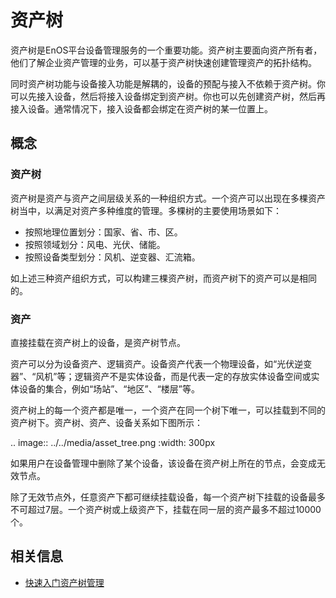 # 资产树

资产树是EnOS平台设备管理服务的一个重要功能。资产树主要面向资产所有者，他们了解企业资产管理的业务，可以基于资产树快速创建管理资产的拓扑结构。

同时资产树功能与设备接入功能是解耦的，设备的预配与接入不依赖于资产树。你可以先接入设备，然后将接入设备绑定到资产树。你也可以先创建资产树，然后再接入设备。通常情况下，接入设备都会绑定在资产树的某一位置上。

## 概念

### 资产树<AssetTree>

资产树是资产与资产之间层级关系的一种组织方式。一个资产可以出现在多棵资产树当中，以满足对资产多种维度的管理。多棵树的主要使用场景如下：
- 按照地理位置划分：国家、省、市、区。
- 按照领域划分：风电、光伏、储能。
- 按照设备类型划分：风机、逆变器、汇流箱。

如上述三种资产组织方式，可以构建三棵资产树，而资产树下的资产可以是相同的。

### 资产<Asset>

直接挂载在资产树上的设备，是资产树节点。

资产可以分为设备资产、逻辑资产。设备资产代表一个物理设备，如“光伏逆变器”、“风机”等；逻辑资产不是实体设备，而是代表一定的存放实体设备空间或实体设备的集合，例如“场站”、“地区”、“楼层”等。

资产树上的每一个资产都是唯一，一个资产在同一个树下唯一，可以挂载到不同的资产树下。资产树、资产、设备关系如下图所示：


.. image:: ../../media/asset_tree.png
   :width: 300px

如果用户在设备管理中删除了某个设备，该设备在资产树上所在的节点，会变成无效节点。

除了无效节点外，任意资产下都可继续挂载设备，每一个资产树下挂载的设备最多不可超过7层。一个资产树或上级资产下，挂载在同一层的资产最多不超过10000个。

## 相关信息<relatedinformation>

- [快速入门资产树管理](gettingstarted_assettree)

